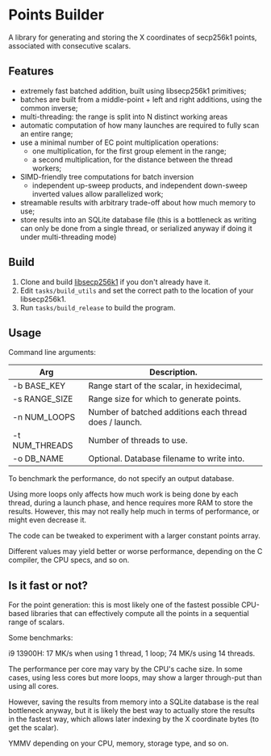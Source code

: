 # Points Builder

A library for generating and storing the X coordinates of secp256k1 points, associated with consecutive scalars.

## Features

- extremely fast batched addition, built using libsecp256k1 primitives;
- batches are built from a middle-point + left and right additions, using the common inverse;
- multi-threading: the range is split into N distinct working areas
- automatic computation of how many launches are required to fully scan an entire range;
- use a minimal number of EC point multiplication operations:
  - one multiplication, for the first group element in the range;
  - a second multiplication, for the distance between the thread workers;
- SIMD-friendly tree computations for batch inversion
  - independent up-sweep products, and independent down-sweep inverted values allow parallelized work;
- streamable results with arbitrary trade-off about how much memory to use;
- store results into an SQLite database file (this is a bottleneck as writing can only be done from a single thread, or
   serialized anyway if doing it under multi-threading mode)

## Build

1. Clone and build [libsecp256k1](https://github.com/bitcoin-core/secp256k1) if you don't already have it.
2. Edit `tasks/build_utils` and set the correct path to the location of your libsecp256k1.
3. Run `tasks/build_release` to build the program.

## Usage

Command line arguments:

| Arg            | Description.                                           |
|----------------|--------------------------------------------------------|
| -b BASE_KEY    | Range start of the scalar, in hexidecimal,             |
| -s RANGE_SIZE  | Range size for which to generate points.               |
| -n NUM_LOOPS   | Number of batched additions each thread does / launch. |
| -t NUM_THREADS | Number of threads to use.                              |
| -o DB_NAME     | Optional. Database filename to write into.             |

To benchmark the performance, do not specify an output database.

Using more loops only affects how much work is being done by each thread, during
a launch phase, and hence requires more RAM to store the results. However, this
may not really help much in terms of performance, or might even decrease it.

The code can be tweaked to experiment with a larger constant points array.

Different values may yield better or worse performance, depending on the C compiler,
the CPU specs, and so on.

## Is it fast or not?

For the point generation: this is most likely one of the fastest possible CPU-based
libraries that can effectively compute all the points in a sequential range of scalars.

Some benchmarks:

i9 13900H: 17 MK/s when using 1 thread, 1 loop; 74 MK/s using 14 threads.

The performance per core may vary by the CPU's cache size. In some cases, using less cores
but more loops, may show a larger through-put than using all cores.

However, saving the results from memory into a SQLite database is the real bottleneck anyway,
but it is likely the best way to actually store the results in the fastest way,
which allows later indexing by the X coordinate bytes (to get the scalar).

YMMV depending on your CPU, memory, storage type, and so on.
